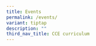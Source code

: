 ```yaml
---
title: Events
permalink: /events/
variant: tiptap
description: ""
third_nav_title: CCE curriculum
---
```

